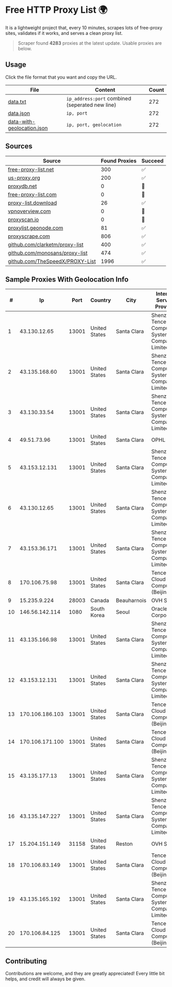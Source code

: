 
# Free HTTP Proxy List 🌍

It is a lightweight project that, every 10 minutes, scrapes lots of free-proxy sites, validates if it works, and serves a clean proxy list.


> Scraper found **4283** proxies at the latest update. Usable proxies are below.

## Usage

Click the file format that you want and copy the URL.


|File|Content|Count|
|----|-------|-----|
|[data.txt](https://raw.githubusercontent.com/themiralay/Proxy-List-World/master/data.txt)|`ip_address:port` combined (seperated new line)|272|
|[data.json](https://raw.githubusercontent.com/themiralay/Proxy-List-World/master/data.json)|`ip, port`|272|
|[data-with-geolocation.json](https://raw.githubusercontent.com/themiralay/Proxy-List-World/master/data-with-geolocation.json)|`ip, port, geolocation`|272|

## Sources

|Source|Found Proxies|Succeed|
|------|-------------|-------|
|[free-proxy-list.net](https://free-proxy-list.net)|300|✅|
|[us-proxy.org](https://www.us-proxy.org)|200|✅|
|[proxydb.net](http://proxydb.net)|0|🚫|
|[free-proxy-list.com](https://free-proxy-list.com/?page=&port=&type%5B%5D=http&type%5B%5D=https&up_time=0&search=Search)|0|🚫|
|[proxy-list.download](https://www.proxy-list.download/HTTP)|26|✅|
|[vpnoverview.com](https://vpnoverview.com/privacy/anonymous-browsing/free-proxy-servers)|0|🚫|
|[proxyscan.io](https://www.proxyscan.io)|0|🚫|
|[proxylist.geonode.com](https://proxylist.geonode.com/api/proxy-list?limit=300&page=1&sort_by=lastChecked&sort_type=desc&protocols=http,https)|81|✅|
|[proxyscrape.com](https://api.proxyscrape.com/v2/?request=displayproxies&protocol=http&timeout=10000&country=all&ssl=all&anonymity=all)|806|✅|
|[github.com/clarketm/proxy-list](https://raw.githubusercontent.com/clarketm/proxy-list/master/proxy-list-raw.txt)|400|✅|
|[github.com/monosans/proxy-list](https://raw.githubusercontent.com/monosans/proxy-list/main/proxies/http.txt)|474|✅|
|[github.com/TheSpeedX/PROXY-List](https://raw.githubusercontent.com/TheSpeedX/PROXY-List/master/http.txt)|1996|✅|


## Sample Proxies With Geolocation Info

|#|Ip|Port|Country|City|Internet Service Provider|
|-|--|----|-------|----|-------------------------|
|1|43.130.12.65|13001|United States|Santa Clara|Shenzhen Tencent Computer Systems Company Limited|
|2|43.135.168.60|13001|United States|Santa Clara|Shenzhen Tencent Computer Systems Company Limited|
|3|43.130.33.54|13001|United States|Santa Clara|Shenzhen Tencent Computer Systems Company Limited|
|4|49.51.73.96|13001|United States|Santa Clara|OPHL|
|5|43.153.12.131|13001|United States|Santa Clara|Shenzhen Tencent Computer Systems Company Limited|
|6|43.130.12.65|13001|United States|Santa Clara|Shenzhen Tencent Computer Systems Company Limited|
|7|43.153.36.171|13001|United States|Santa Clara|Shenzhen Tencent Computer Systems Company Limited|
|8|170.106.75.98|13001|United States|Santa Clara|Tencent Cloud Computing (Beijing) Co|
|9|15.235.9.224|28003|Canada|Beauharnois|OVH SAS|
|10|146.56.142.114|1080|South Korea|Seoul|Oracle Corporation|
|11|43.135.166.98|13001|United States|Santa Clara|Shenzhen Tencent Computer Systems Company Limited|
|12|43.153.12.131|13001|United States|Santa Clara|Shenzhen Tencent Computer Systems Company Limited|
|13|170.106.186.103|13001|United States|Santa Clara|Tencent Cloud Computing (Beijing) Co|
|14|170.106.171.100|13001|United States|Santa Clara|Tencent Cloud Computing (Beijing) Co|
|15|43.135.177.13|13001|United States|Santa Clara|Shenzhen Tencent Computer Systems Company Limited|
|16|43.135.147.227|13001|United States|Santa Clara|Shenzhen Tencent Computer Systems Company Limited|
|17|15.204.151.149|31158|United States|Reston|OVH SAS|
|18|170.106.83.149|13001|United States|Santa Clara|Tencent Cloud Computing (Beijing) Co|
|19|43.135.165.192|13001|United States|Santa Clara|Shenzhen Tencent Computer Systems Company Limited|
|20|170.106.84.125|13001|United States|Santa Clara|Tencent Cloud Computing (Beijing) Co|



## Contributing

Contributions are welcome, and they are greatly appreciated! Every
little bit helps, and credit will always be given.

